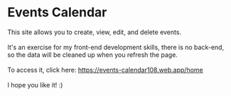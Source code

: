 # Events Calendar

This site allows you to create, view, edit, and delete events.
<br><br>
It's an exercise for my front-end development skills, there is no back-end, so the data will be cleaned up when you refresh the page.
<br><br>
To access it, click here: https://events-calendar108.web.app/home
<br><br>
I hope you like it! :)
